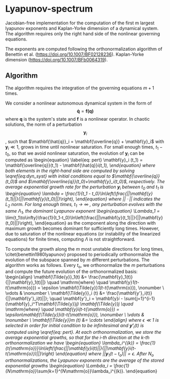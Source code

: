 # Lyapunov-spectrum

Jacobian-free implementation for the computation of the first m largest lyapunov exponents and Kaplan-Yorke dimension of a dynamical system. 
The algorithm requires only the right hand side of the nonlinear governing equations.

The exponents are computed following the orthonormalization algorithm of Benettin et al. (https://doi.org/10.1007/BF02128236). Kaplan-Yorke dimension (https://doi.org/10.1007/BFb0064319).

## Algorithm

The algorithm requires the integration of the governing equations $m+1$ times.

We consider a nonlinear autonomous dynamical system in the form of 
$$
\label{eq:dyn_syst}
    \mathbf{\dot{q}} = \mathbf{f(q)}
$$
where $\mathbf{q}$ is the system's state and $\mathbf{f}$ is a nonlinear operator. In chaotic solutions, the norm of a perturbation $$\mathbf{y}_i$$, such that $\mathbf{\hat{q}}_i = \mathbf{\overline{q}} + \mathbf{y}_i$ with $\mathbf{y}_i \ll 1$, grows in time until nonlinear saturation. For small enough times, $t_1 - t_0$, so that we avoid nonlinear saturation, the evolution of  $\mathbf{y}_i$ can be computed as
\begin{equation}
\label{eq: pert}
    \mathbf{y}_i (t_1) = \mathbf{\overline{q}}(t_1) - \mathbf{\hat{q}}_i(t_1),
\end{equation}
where both elements in the right-hand side are computed by solving \eqref{eq:dyn_syst} with initial conditions equal to $\mathbf{\overline{q}}(t_0)$ and $\mathbf{\overline{q}}(t_0)+\mathbf{y}_i(t_0)$, respectively. The average exponential growth rate for the perturbation $\mathbf{y}_i$ between $t_0$ and $t_1$ is
\begin{equation}
    \lambda = \frac{1}{t_1 - t_0}\ln\left(\frac{||\mathbf{y}(t_1)||}{||\mathbf{y}(t_0)||}\right),
\end{equation}
where $||\cdot||$ indicates the $L_2$ norm.
For long enough times, $t_1 \to \infty$ , any perturbation evolves with the same $\Lambda_1$, the dominant Lyapunov exponent 
\begin{equation}
    \Lambda_1 = \lim_{t_1\to\infty}\frac{1}{t_1-t_0}\ln\left(\frac{||\mathbf{y}(t_1)||}{||\mathbf{y}(t_0)||}\right),
\end{equation}
as the component along the direction with maximum growth becomes dominant for sufficiently long times. However, due to saturation of the nonlinear equations (or instability of the linearized equations) for finite times, computing $\Lambda$ is not straightforward.

To compute the growth along the $m$ most unstable directions for long times, \citet{benettin1980lyapunov} proposed to periodically orthonormalize the evolution of the subspace spanned by $m$ different perturbations. The algorithm works as follows. Every $t_{\mathrm{o}}$, we orthonormalize the $m$ perturbations and compute the future evolution of the orthonormalized basis:
\begin{align}
    \mathbf{\Tilde{y}}_1(t) &= \frac{\mathbf{y}_1(t)}{||\mathbf{y}_1(t)||} \quad \mathrm{where} \quad \mathbf{y}_1(t-t_{\mathrm{o}}) = \epsilon \mathbf{\Tilde{y}}_1(t-t_{\mathrm{o}}), \nonumber \\ 
    \vdots &  \nonumber \\
    \mathbf{\Tilde{y}}_i (t) &= \frac{\mathbf{y'}_i(t)}{||\mathbf{y'}_i(t)||}; \quad \mathbf{y'}_i = \mathbf{y}_i - \sum_{j=1}^{i-1} (\mathbf{y}_i^T\mathbf{\Tilde{y}}_j) \mathbf{\Tilde{y}}_j \quad \mathrm{where} \quad \mathbf{y}_i(t-t_{\mathrm{o}}) = \epsilon\mathbf{\Tilde{y}}_i(t-t_{\mathrm{o}}), \nonumber \\
    \vdots &  \nonumber \\
    \mathbf{\Tilde{y}}_m (t) &= \cdots 
\end{align}
where $\epsilon \ll 1$ is selected in order for initial condition to be infinitesimal and $\mathbf{y'}_i(t)$ is computed using \eqref{eq: pert}.
At each orthonormalization, we store the average exponential growths, so that for the $i$-th direction at the $k$-th orthonormalization we have 
\begin{equation}
    \lambda_i^{(k)} = \frac{1}{t_{\mathrm{o}}}\ln\left(\frac{||\mathbf{y}_i(t)||}{||\mathbf{y}_i(t-t_{\mathrm{o}})||}\right)
\end{equation}
where $||\mathbf{y}_1(t-t_{\mathrm{o}})||=\epsilon$. After $N_\mathrm{o}$ orthonormalizations, the Lyapunov exponents are the average of the stored exponential growths
\begin{equation}
    \Lambda_i = \frac{1}{N_\mathrm{o}}\sum_{k=1}^{N_\mathrm{o}}\lambda_i^{(k)}.
\end{equation}


